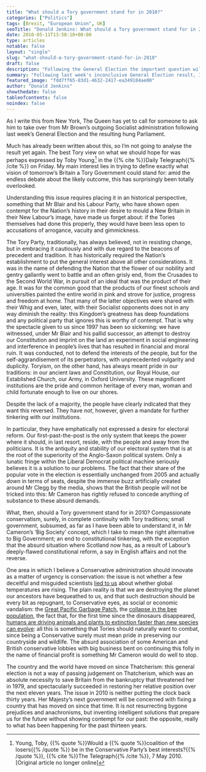 ```yaml
---
title: "What should a Tory government stand for in 2010?"
categories: ["Politics"]
tags: [Brexit, "European Union", UK]
seoTitle: "Donald Jenkins: What should a Tory government stand for in 2010?"
date: 2010-05-11T13:58:10+00:00
type: articles
notable: false
layout: "single"
slug: "what-should-a-tory-government-stand-for-in-2010"
draft: false
description: "Following the General Election the important question will be what a Tory government will actually stand for. There would a lot to be said for it refocusing on its traditional values"
summary: "Following last week's inconclusive General Election result, I'm struck by how people have focused on the short-term issue of how a functioning administration can be cobbled together, to the detriment of what a Tory government, which must still be the most likely eventual outcome, will actually stand for. There would a lot to be said for it refocusing on its traditional values: pride in tradition, an end to constitutional vandalism, inclusiveness in the conservative sense, and a clear commitment to protecting the environment."
featured_image: "fdd7ff65-83d1-4632-2417-ea349184ae00"
author: "Donald Jenkins"
showthedate: false
tableofcontents: false
noindex: false
---
```


As I write this from New York, The Queen has yet to call for someone to ask him to take over from Mr Brown’s outgoing Socialist administration following last week’s General Election and the resulting hung Parliament.

Much has already been written about this, so I’m not going to analyse the result yet again. The best Tory view on what we should hope for was perhaps expressed by Toby Young&hairsp;[^1] in the {{% cite %}}Daily Telegraph{{% /cite %}} on Friday. My main interest lies in trying to define exactly what vision of tomorrow’s Britain a Tory Government could stand for: amid the endless debate about the likely outcome, this has surprisingly been totally overlooked.

Understanding this issue requires placing it in an historical perspective, something that Mr Blair and his Labour Party, who have shown open contempt for the Nation’s history in their desire to mould a New Britain in their New Labour’s image, have made us forget about: if the Tories themselves had done this properly, they would have been less open to accusations of arrogance, vacuity and gimmickness.

The Tory Party, traditionally, has always believed, not in resisting change, but in embracing it cautiously and with due regard to the beacons of precedent and tradition. It has historically required the Nation’s establishment to put the general interest above all other considerations. It was in the name of defending the Nation that the flower of our nobility and gentry gallantly went to battle and an often grisly end, from the Crusades to the Second World War, in pursuit of an ideal that was the product of their age. It was for the common good that the products of our finest schools and universities painted the entire world in pink and strove for justice, progress and freedom at home. That many of the latter objectives were shared with their Whig and even, later, with their Socialist opponents does not in any way diminish the reality: this Kingdom’s greatness has deep foundations and any political party that ignores this is worthy of contempt. That is why the spectacle given to us since 1997 has been so sickening: we have witnessed, under Mr Blair and his pallid successor, an attempt to destroy our Constitution and imprint on the land an experiment in social engineering and interference in people’s lives that has resulted in financial and moral ruin. It was conducted, not to defend the interests of the people, but for the self-aggrandisement of its perpetrators, with unprecedented vulgarity and duplicity. Toryism, on the other hand, has always meant pride in our traditions: in our ancient laws and Constitution, our Royal House, our Established Church, our Army, in Oxford University. These magnificent institutions are the pride and common heritage of every man, woman and child fortunate enough to live on our shores.

Despite the lack of a majority, the people have clearly indicated that they want this reversed. They have _not_, however, given a mandate for further tinkering with our institutions.

In particular, they have emphatically not expressed a desire for electoral reform. Our first-past-the-post is the only system that keeps the power where it should, in last resort, reside, with the people and away from the politicians. It is the antiquity and stability of our electoral system that is at the root of the superiority of the Anglo-Saxon political system. Only a lunatic fringe within the Liberal Democrat political machine seriously believes it is a solution to our problems. The fact that their share of the popular vote in the election is essentially unchanged from 2005 and actually _down_ in terms of seats, despite the immense buzz artificially created around Mr Clegg by the media, shows that the British people will not be tricked into this: Mr Cameron has rightly refused to concede anything of substance to these absurd demands.

What, then, should a Tory government stand for in 2010? Compassionate conservatism, surely, in complete continuity with Tory traditions; small government, subsumed, as far as I have been able to understand it, in Mr Cameron’s ‘Big Society’ concept, which I take to mean the right alternative to Big Government; an end to constitutional tinkering, with the exception that the absurd situation where Scotland now has, as a result of Labour’s deeply-flawed constitutional reform, a say in English affairs and not the reverse.

One area in which I believe a Conservative administration should innovate as a matter of urgency is conservation: the issue is not whether a few deceitful and misguided scientists [lied to us](https://en.wikipedia.org/wiki/Global_warming_conspiracy_theory) about whether global temperatures are rising. The plain reality is that we are destroying the planet our ancestors have bequeathed to us, and that such destruction should be every bit as repugnant, to Conservative eyes, as social or economic vandalism: the [Great Pacific Garbage Patch](https://en.wikipedia.org/wiki/Great_Pacific_Garbage_Patch), the [collapse in the bee population](https://en.wikipedia.org/wiki/Colony_collapse_disorder), the fact that, for the first time since the dinosaurs disappeared, [humans are driving animals and plants to extinction faster than new species can evolve](https://www.guardian.co.uk/environment/2010/mar/07/extinction-species-evolve): all this is something that Tories should naturally want to combat, since being a Conservative surely must mean pride in preserving our countryside and wildlife. The absurd association of some American and British conservative lobbies with big business bent on continuing this folly in the name of financial profit is something Mr Cameron would do well to stop.

The country and the world have moved on since Thatcherism: this general election is not a way of passing judgement on Thatcherism, which was an absolute necessity to save Britain from the bankruptcy that threatened her in 1979, and spectacularly succeeded in restoring her relative position over the next eleven years. The issue in 2010 is neither putting the clock back thirty years. Her Majesty’s next government will be concerned with fixing a country that has moved on since that time. It is not resurrecting bygone prejudices and anachronisms, but inventing intelligent solutions that prepare us for the future without showing contempt for our past: the opposite, really to what has been happening for the past thirteen years.

[^1]: Young, Toby, {{% quote %}}Would a {{% quote %}}coalition of the losers{{% /quote %}} be in the Conservative Party’s best interests?{{% /quote %}}, {{% cite %}}The Telegraph{{% /cite %}}, 7 May 2010. [Original article no longer online]
